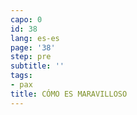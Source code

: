 ```yaml
---
capo: 0
id: 38
lang: es-es
page: '38'
step: pre
subtitle: ''
tags:
- pax
title: CÓMO ES MARAVILLOSO
---
```

